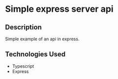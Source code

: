 # Simple express server api

## Description

Simple example of an api in express.

## Technologies Used

- Typescript
- Express
